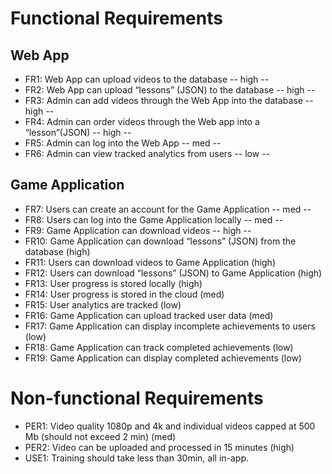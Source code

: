 # Functional Requirements
## Web App
- FR1: Web App can upload videos to the database -- high -- 
- FR2: Web App can upload “lessons” (JSON) to the database -- high --
- FR3: Admin can add videos through the Web App into the database -- high --
- FR4: Admin can order videos through the Web app into a “lesson”(JSON) -- high --
- FR5: Admin can log into the Web App -- med --
- FR6: Admin can view tracked analytics from users -- low --

## Game Application
- FR7: Users can create an account for the Game Application -- med --
- FR8: Users can log into the Game Application locally -- med -- 
- FR9: Game Application can download videos -- high --
- FR10: Game Application can download “lessons” (JSON) from the database (high)
- FR11: Users can download videos to Game Application (high)
- FR12: Users can download “lessons” (JSON) to Game Application (high)
- FR13: User progress is stored locally (high)
- FR14: User progress is stored in the cloud (med)
- FR15: User analytics are tracked (low)
- FR16: Game Application can upload tracked user data (med)
- FR17: Game Application can display incomplete achievements to users (low)
- FR18: Game Application can track completed achievements (low)
- FR19: Game Application can display completed achievements (low)


# Non-functional Requirements
- PER1: Video quality 1080p and 4k and individual videos capped at 500 Mb (should not exceed 2 min) (med)
- PER2: Video can be uploaded and processed in 15 minutes (high)
- USE1: Training should take less than 30min, all in-app.
